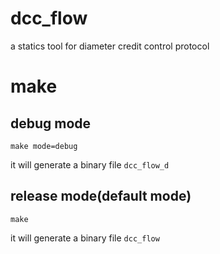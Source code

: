 # dcc_flow
a statics tool for diameter credit control protocol 

# make

## debug mode

`make mode=debug`

it will generate a binary file `dcc_flow_d` 

## release mode(default mode)

`make`

it will generate a binary file `dcc_flow` 




